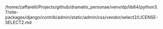 /home/zaffarelli/Projects/github/dramatis_personae/venv/dp/lib64/python3.7/site-packages/django/contrib/admin/static/admin/css/vendor/select2/LICENSE-SELECT2.md